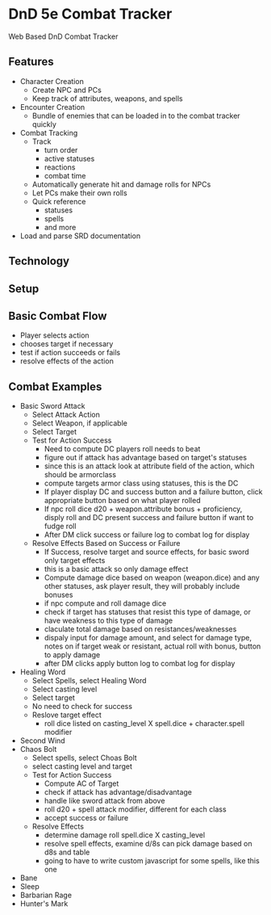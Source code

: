# DnD 5e Combat Tracker
Web Based DnD Combat Tracker

## Features
* Character Creation
    * Create NPC and PCs
    * Keep track of attributes, weapons, and spells
* Encounter Creation
    * Bundle of enemies that can be loaded in to the combat tracker quickly
* Combat Tracking
    * Track
        * turn order
        * active statuses
        * reactions
        * combat time
    * Automatically generate hit and damage rolls for NPCs
    * Let PCs make their own rolls
    * Quick reference
        * statuses
        * spells
        * and more
* Load and parse SRD documentation

## Technology

## Setup

## Basic Combat Flow
* Player selects action
* chooses target if necessary
* test if action succeeds or fails
* resolve effects of the action

## Combat Examples
* Basic Sword Attack
    * Select Attack Action
    * Select Weapon, if applicable
    * Select Target
    * Test for Action Success
        * Need to compute DC players roll needs to beat
        * figure out if attack has advantage based on target's statuses
        * since this is an attack look at attribute field of the action, which should be armorclass
        * compute targets armor class using statuses, this is the DC
        * If player display DC and success button and a failure button, click appropriate button based on what player rolled
        * If npc roll dice d20 + weapon.attribute bonus + proficiency, disply roll and DC present success and failure button if want to fudge roll
        * After DM click success or failure log to combat log for display
    * Resolve Effects Based on Success or Failure
        * If Success, resolve target and source effects, for basic sword only target effects
        * this is a basic attack so only damage effect
        * Compute damage dice based on weapon (weapon.dice) and any other statuses, ask player result, they will probably include bonuses
        * if npc compute and roll damage dice
        * check if target has statuses that resist this type of damage, or have weakness to this type of damage
        * claculate total damage based on resistances/weaknesses
        * dispaly input for damage amount, and select for damage type, notes on if target weak or resistant, actual roll with bonus, button to apply damage
        * after DM clicks apply button log to combat log for display
* Healing Word
    * Select Spells, select Healing Word
    * Select casting level
    * Select target
    * No need to check for success
    * Reslove target effect
        * roll dice listed on casting_level X spell.dice + character.spell modifier
* Second Wind
* Chaos Bolt
    * Select spells, select Choas Bolt
    * select casting level and target
    * Test for Action Success
        * Compute AC of Target
        * check if attack has advantage/disadvantage
        * handle like sword attack from above
        * roll d20 + spell attack modifier, different for each class
        * accept success or failure
    * Resolve Effects
        * determine damage roll spell.dice X casting_level
        * resolve spell effects, examine d/8s can pick damage based on d8s and table
        * going to have to write custom javascript for some spells, like this one
* Bane
* Sleep
* Barbarian Rage
* Hunter's Mark
